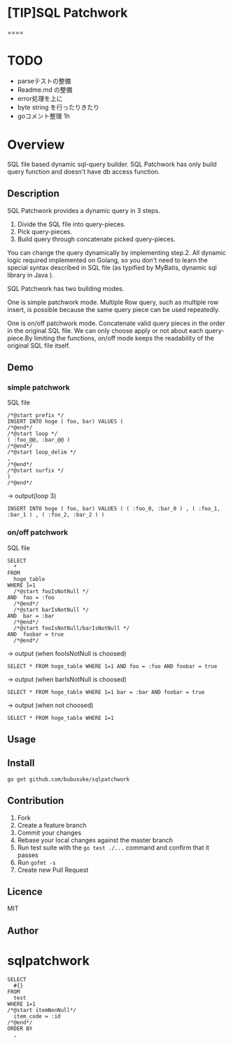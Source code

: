 # [TIP]SQL Patchwork
====

# TODO
  - parseテストの整備
  - Readme.md の整備
  - error処理を上に
  - byte string を行ったりきたり
  - goコメント整理 1h


# Overview
SQL file based dynamic sql-query builder.
SQL Patchwork has only build query function and doesn't have db access function.

## Description
SQL Patchwork provides a dynamic query in 3 steps.

1. Divide the SQL file into query-pieces.
2. Pick query-pieces.
3. Build query through concatenate picked query-pieces.

You can change the query dynamically by implementing step.2.
All dynamic logic required implemented on Golang, so you don't need to learn the special syntax described in SQL file (as typified by MyBatis, dynamic sql library in Java ).

SQL Patchwork has two building modes.

One is simple patchwork mode. Multiple Row query, such as multiple row insert, is possible because the same query piece can be used repeatedly.

One is on/off patchwork mode. Concatenate valid query pieces in the order in the original SQL file. We can only choose apply or not about each query-piece.By limiting the functions, on/off mode keeps the readability of the original SQL file itself.

## Demo
### simple patchwork
SQL file
```
/*@start prefix */
INSERT INTO hoge ( foo, bar) VALUES (
/*@end*/
/*@start loop */
( :foo_@@, :bar_@@ )
/*@end*/
/*@start loop_delim */
,
/*@end*/
/*@start surfix */
)
/*@end*/
```
-> output(loop 3)
```
INSERT INTO hoge ( foo, bar) VALUES ( ( :foo_0, :bar_0 ) , ( :foo_1, :bar_1 ) , ( :foo_2, :bar_2 ) )
```

### on/off patchwork
SQL file
```
SELECT
  *
FROM
  hoge_table
WHERE 1=1
  /*@start fooIsNotNull */
AND  foo = :foo
  /*@end*/
  /*@start barIsNotNull */
AND  bar = :bar
  /*@end*/
  /*@start fooIsNotNull/barIsNotNull */
AND  foobar = true
  /*@end*/
```
-> output (when fooIsNotNull is choosed)
```
SELECT * FROM hoge_table WHERE 1=1 AND foo = :foo AND foobar = true
```
-> output (when barIsNotNull is choosed)
```
SELECT * FROM hoge_table WHERE 1=1 bar = :bar AND foobar = true
```
-> output (when not choosed)
```
SELECT * FROM hoge_table WHERE 1=1
```


## Usage

## Install
```
go get github.com/bubusuke/sqlpatchwork
```
## Contribution
1. Fork
2. Create a feature branch
3. Commit your changes
4. Rebase your local changes against the master branch
5. Run test suite with the `go test ./...` command and confirm that it passes
6. Run `gofmt -s`
7. Create new Pull Request

## Licence
MIT

## Author


# sqlpatchwork



```
SELECT
  #{}
FROM
  test
WHERE 1=1
/*@start itemNonNull*/
  item_code = :id
/*@end*/
ORDER BY
  , 
```



